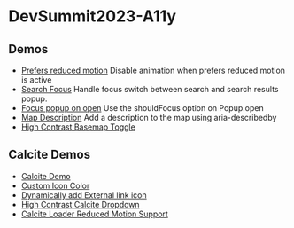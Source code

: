 # DevSummit2023-A11y

## Demos
- [Prefers reduced motion](demos/PrefersReducedMotion.html) Disable animation when prefers reduced motion is active 
- [Search Focus](demos/SearchFocus.html) Handle focus switch between search and search results popup.
- [Focus popup on open](demos/PopupFocus.html) Use the shouldFocus option on Popup.open
- [Map Description](demos/MapDescription.html) Add a description to the map using aria-describedby
- [High Contrast Basemap Toggle](demos/HighContrastBasemapToggle.html)

## Calcite Demos
- [Calcite Demo](demos/CalciteApplyCoreConcepts.html)
- [Custom Icon Color](demos/CustomCalciteIconColor.html)
- [Dynamically add External link icon](demos/DynamicallyAddExternalIcon.html)
- [High Contrast Calcite Dropdown](demos/HighContrastWithCalciteDropdown.html)
- [Calcite Loader Reduced Motion Support](demos/ReducedMotionSupportCalciteLoader.html)

